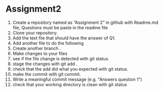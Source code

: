 # Assignment2
1) Create a repository named as “Assignment 2” in github with Readme.md file, Questions must be paste in the readme file
2) Clone your repository.
3) Add the text file that should have the answer of Q1.
4) Add another file to do the following
5) Create another branch .
6) Make changes to your files
7) see if the file change is detected with git status.
8) stage the changes with git add .
9) check that the add did what you expected with git status.
10)  make the commit with git commit.
11)  Write a meaningful commit message (e.g. "Answers question 1")
12)  check that your working directory is clean with git status




